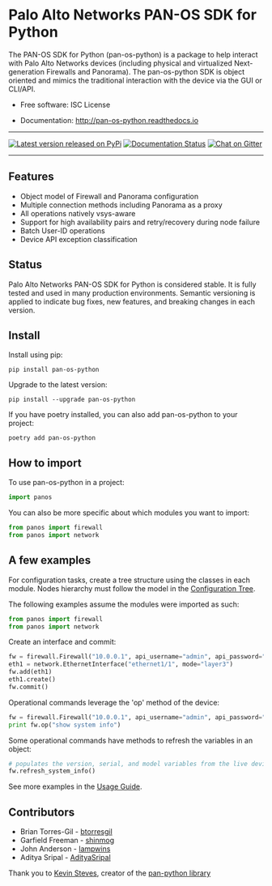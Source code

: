 Palo Alto Networks PAN-OS SDK for Python
========================================

The PAN-OS SDK for Python (pan-os-python) is a package to help interact with
Palo Alto Networks devices (including physical and virtualized Next-generation
Firewalls and Panorama).  The pan-os-python SDK is object oriented and mimics
the traditional interaction with the device via the GUI or CLI/API.

* Free software: ISC License

* Documentation: http://pan-os-python.readthedocs.io

-----

[![Latest version released on PyPi](https://img.shields.io/pypi/v/pan-os-python.svg)](https://pypi.python.org/pypi/pan-os-python)
[![Documentation Status](https://img.shields.io/badge/docs-latest-brightgreen.svg)](http://pan-os-python.readthedocs.io/en/latest/?badge=latest)
[![Chat on Gitter](https://badges.gitter.im/PaloAltoNetworks/pan-os-python.svg)](https://gitter.im/PaloAltoNetworks/pan-os-python)

-----

Features
--------

- Object model of Firewall and Panorama configuration
- Multiple connection methods including Panorama as a proxy
- All operations natively vsys-aware
- Support for high availability pairs and retry/recovery during node failure
- Batch User-ID operations
- Device API exception classification

Status
------

Palo Alto Networks PAN-OS SDK for Python is considered stable. It is fully tested
and used in many production environments. Semantic versioning is applied to indicate
bug fixes, new features, and breaking changes in each version.

Install
-------

Install using pip:

```shell
pip install pan-os-python
```

Upgrade to the latest version:

```shell
pip install --upgrade pan-os-python
```

If you have poetry installed, you can also add pan-os-python to your project:
 
```shell
poetry add pan-os-python
```

How to import
-------------

To use pan-os-python in a project:

```python
import panos
```

You can also be more specific about which modules you want to import:

```python
from panos import firewall
from panos import network
```


A few examples
--------------

For configuration tasks, create a tree structure using the classes in
each module. Nodes hierarchy must follow the model in the
[Configuration Tree](http://pan-os-python.readthedocs.io/en/latest/configtree.html).

The following examples assume the modules were imported as such:

```python
from panos import firewall
from panos import network
```

Create an interface and commit:

```python
fw = firewall.Firewall("10.0.0.1", api_username="admin", api_password="admin")
eth1 = network.EthernetInterface("ethernet1/1", mode="layer3")
fw.add(eth1)
eth1.create()
fw.commit()
```

Operational commands leverage the 'op' method of the device:

```python
fw = firewall.Firewall("10.0.0.1", api_username="admin", api_password="admin")
print fw.op("show system info")
```

Some operational commands have methods to refresh the variables in an object:

```python
# populates the version, serial, and model variables from the live device
fw.refresh_system_info()
```

See more examples in the [Usage Guide](http://pan-os-python.readthedocs.io/en/latest/usage.html).


Contributors
------------

- Brian Torres-Gil - [btorresgil](https://github.com/btorresgil)
- Garfield Freeman - [shinmog](https://github.com/shinmog)
- John Anderson - [lampwins](https://github.com/lampwins)
- Aditya Sripal - [AdityaSripal](https://github.com/AdityaSripal)

Thank you to [Kevin Steves](https://github.com/kevinsteves), creator of the [pan-python library](https://github.com/kevinsteves/pan-python)
